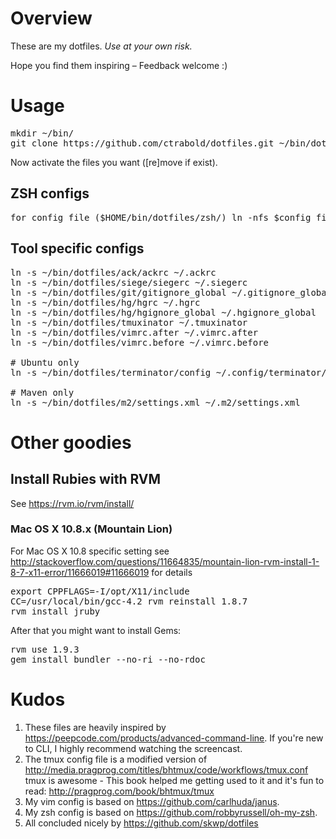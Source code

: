 # Overview

These are my dotfiles. *Use at your own risk.*

Hope you find them inspiring – Feedback welcome :)


# Usage

<pre>
mkdir ~/bin/
git clone https://github.com/ctrabold/dotfiles.git ~/bin/dotfiles
</pre>
Now activate the files you want ([re]move if exist).


## ZSH configs
<pre>
for config_file ($HOME/bin/dotfiles/zsh/) ln -nfs $config_file $HOME/.zsh.after/`basename $config_file`.zsh
</pre>


## Tool specific configs
<pre>
ln -s ~/bin/dotfiles/ack/ackrc ~/.ackrc
ln -s ~/bin/dotfiles/siege/siegerc ~/.siegerc
ln -s ~/bin/dotfiles/git/gitignore_global ~/.gitignore_global
ln -s ~/bin/dotfiles/hg/hgrc ~/.hgrc                          # Make sure you customize your author
ln -s ~/bin/dotfiles/hg/hgignore_global ~/.hgignore_global
ln -s ~/bin/dotfiles/tmuxinator ~/.tmuxinator
ln -s ~/bin/dotfiles/vimrc.after ~/.vimrc.after
ln -s ~/bin/dotfiles/vimrc.before ~/.vimrc.before

# Ubuntu only
ln -s ~/bin/dotfiles/terminator/config ~/.config/terminator/config

# Maven only
ln -s ~/bin/dotfiles/m2/settings.xml ~/.m2/settings.xml
</pre>


# Other goodies

## Install Rubies with RVM

See https://rvm.io/rvm/install/

### Mac OS X 10.8.x (Mountain Lion)

For Mac OS X 10.8 specific setting see
http://stackoverflow.com/questions/11664835/mountain-lion-rvm-install-1-8-7-x11-error/11666019#11666019
for details
<pre>
export CPPFLAGS=-I/opt/X11/include
CC=/usr/local/bin/gcc-4.2 rvm reinstall 1.8.7
rvm install jruby
</pre>
After that you might want to install Gems:
<pre>
rvm use 1.9.3
gem install bundler --no-ri --no-rdoc
</pre>


# Kudos

1. These files are heavily inspired by https://peepcode.com/products/advanced-command-line.
If you're new to CLI, I highly recommend watching the screencast.
2. The tmux config file is a modified version of http://media.pragprog.com/titles/bhtmux/code/workflows/tmux.conf
tmux is awesome - This book helped me getting used to it and it's fun to read: http://pragprog.com/book/bhtmux/tmux
3. My vim config is based on https://github.com/carlhuda/janus.
4. My zsh config is based on https://github.com/robbyrussell/oh-my-zsh.
5. All concluded nicely by https://github.com/skwp/dotfiles

